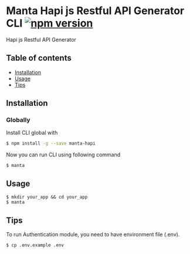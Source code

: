 # Manta Hapi js Restful API Generator CLI [![npm version](https://badge.fury.io/js/manta-hapi.svg)](https://badge.fury.io/js/manta-hapi)
Hapi js Restful API Generator

## Table of contents
- [Installation](#installation)
- [Usage](#usage)
- [Tips](#tips)

## Installation

### Globally
Install CLI global with

```bash
$ npm install -g --save manta-hapi
```

Now you can run CLI using following command

```
$ manta
```

## Usage
```
$ mkdir your_app && cd your_app
$ manta
```

## Tips
To run Authentication module, you need to have environment file (.env).
```
$ cp .env.example .env
```
